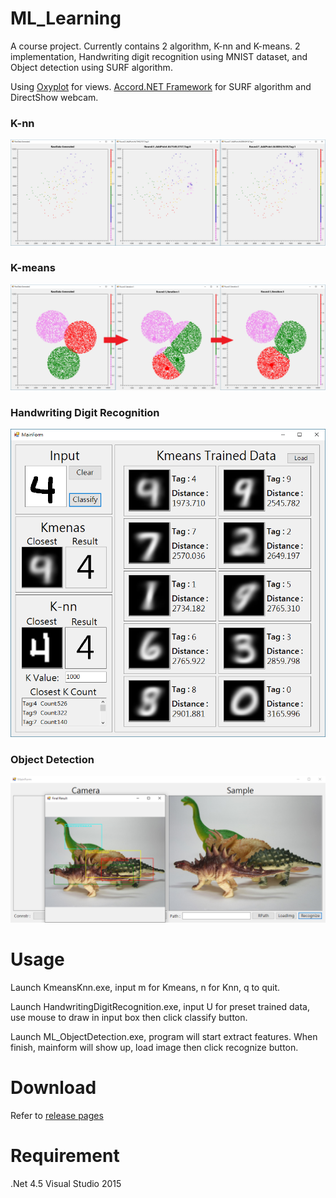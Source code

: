 # ML_Learning
A course project. Currently contains 2 algorithm, K-nn and K-means.
2 implementation, Handwriting digit recognition using MNIST dataset, and Object detection using SURF algorithm.

Using [Oxyplot](http://www.oxyplot.org/) for views.
[Accord.NET Framework](http://accord-framework.net/) for SURF algorithm and DirectShow webcam.

### K-nn ###
![](https://raw.githubusercontent.com/aiex718/ML_Learning/master/Knn-Kmeans/Knn.png)


### K-means ###
![](https://raw.githubusercontent.com/aiex718/ML_Learning/master/Knn-Kmeans/Kmeans.png)


### Handwriting Digit Recognition ###
![](https://raw.githubusercontent.com/aiex718/ML_Learning/master/HandwritingDigitRecognition/HandwritingDigitRecognition.png)


### Object Detection ###
![](https://raw.githubusercontent.com/aiex718/ML_Learning/master/ML_ObjectDetection/ML_ObjectDetection.png)


# Usage
Launch KmeansKnn.exe, input m for Kmeans, n for Knn, q to quit.

Launch HandwritingDigitRecognition.exe, input U for preset trained data, use mouse to draw in input box then click classify button.

Launch ML_ObjectDetection.exe, program will start extract features. When finish, mainform will show up, load image then click recognize button.


# Download
Refer to [release pages](https://github.com/aiex718/ML_Learning/releases)


# Requirement
.Net 4.5
Visual Studio 2015
